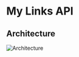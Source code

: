 # My Links API

## Architecture

![Architecture](https://github.com/voidnowhere/my-links-api/assets/79842485/c2a7278c-12a1-439f-a98b-6ab225463b27)
